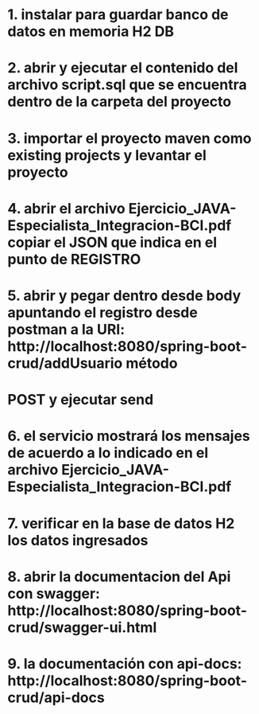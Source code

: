 # 1. instalar para guardar banco de datos en memoria H2 DB
# 2. abrir y ejecutar el contenido del archivo script.sql que se encuentra dentro de la carpeta del proyecto
# 3. importar el proyecto maven como existing projects y levantar el proyecto
# 4. abrir el archivo Ejercicio_JAVA-Especialista_Integracion-BCI.pdf copiar  el JSON que indica en el punto de REGISTRO
# 5. abrir y pegar dentro desde body apuntando el registro desde postman a la URI: http://localhost:8080/spring-boot-crud/addUsuario método
#    POST y ejecutar send
# 6. el servicio mostrará los mensajes de acuerdo a lo indicado en el archivo Ejercicio_JAVA-Especialista_Integracion-BCI.pdf
# 7. verificar en la base de datos H2 los datos ingresados
# 8. abrir la documentacion del Api con swagger: http://localhost:8080/spring-boot-crud/swagger-ui.html
# 9. la documentación con api-docs: http://localhost:8080/spring-boot-crud/api-docs